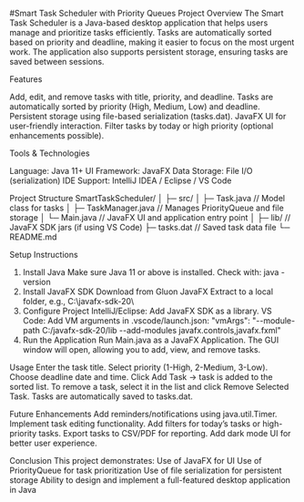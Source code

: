 #Smart Task Scheduler with Priority Queues
Project Overview
The Smart Task Scheduler is a Java-based desktop application that helps users manage and prioritize tasks efficiently. Tasks are automatically sorted based on priority and deadline, making it easier to focus on the most urgent work. The application also supports persistent storage, ensuring tasks are saved between sessions.

Features

Add, edit, and remove tasks with title, priority, and deadline.
Tasks are automatically sorted by priority (High, Medium, Low) and deadline.
Persistent storage using file-based serialization (tasks.dat).
JavaFX UI for user-friendly interaction.
Filter tasks by today or high priority (optional enhancements possible).

Tools & Technologies

Language: Java 11+
UI Framework: JavaFX
Data Storage: File I/O (serialization)
IDE Support: IntelliJ IDEA / Eclipse / VS Code

Project Structure
SmartTaskScheduler/
│
├─ src/
│   ├─ Task.java           // Model class for tasks
│   ├─ TaskManager.java    // Manages PriorityQueue and file storage
│   └─ Main.java           // JavaFX UI and application entry point
│
├─ lib/                    // JavaFX SDK jars (if using VS Code)
├─ tasks.dat               // Saved task data file
└─ README.md

Setup Instructions
1. Install Java
Make sure Java 11 or above is installed.
Check with:
java -version
2. Install JavaFX SDK
Download from Gluon JavaFX
Extract to a local folder, e.g., C:\javafx-sdk-20\
3. Configure Project
IntelliJ/Eclipse: Add JavaFX SDK as a library.
VS Code: Add VM arguments in .vscode/launch.json:
"vmArgs": "--module-path C:/javafx-sdk-20/lib --add-modules javafx.controls,javafx.fxml"
4. Run the Application
Run Main.java as a JavaFX Application.
The GUI window will open, allowing you to add, view, and remove tasks.

Usage
Enter the task title.
Select priority (1-High, 2-Medium, 3-Low).
Choose deadline date and time.
Click Add Task → task is added to the sorted list.
To remove a task, select it in the list and click Remove Selected Task.
Tasks are automatically saved to tasks.dat.

Future Enhancements
Add reminders/notifications using java.util.Timer.
Implement task editing functionality.
Add filters for today’s tasks or high-priority tasks.
Export tasks to CSV/PDF for reporting.
Add dark mode UI for better user experience.

Conclusion
This project demonstrates:
Use of JavaFX for UI
Use of PriorityQueue for task prioritization
Use of file serialization for persistent storage
Ability to design and implement a full-featured desktop application in Java
